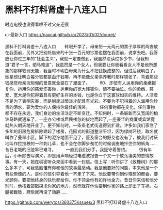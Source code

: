 # 黑料不打料肾虚十八连入口
时连电视也没得看啰不过父亲还很

👉最新入口 https://naocai.github.io/2023/01/02/douret/

黑料不打料肾虚十八连入口　　转眼开学了，母亲把一元两元的票子厚厚的两沓放在我面前，另外又把别处借来的十张一百元的钞票也摆在我面前，说拿去吧。我答应让你过三年的“社会主义”，我就一定要做到，我虽然没读过多少书，但我知道“君子一言，驷马难追”，我虽然是一个女人，但我要让你爸看看女人不是他所想象的那样软弱无能，我当时不明白母亲为什么不把钱换成整的，但过后我明白了，她是想让明白每分钱都是血汗钱哪，再不能像父亲供养我时那样铺张了。背着那些钱感觉母亲沉甸甸的爱意就全装在了里面了。
　　60、即使有人运用你的柔嫩报复你，运用你的慈爱伤害你，运用你的宽大残害你，请不要抽泣。你的柔嫩、慈爱、宽大是你犯得着具有更好生存的本钱，也是你立于这寰球如实的维持。人活着不是为了表明灾害，而是躬逢过暗淡才配具有光彩。不要为不犯得着的人滥用你珍贵的泪水，要为爱你的人保持你最佳的浅笑。
　　任何事物都在变化，任何事物都不存在永远，我们身边的生活注定不断变迁。不知何时，一条崭新而又宽阔的柏油马路就通车了，一座办公楼或居民楼忽的拔地而起了,一座豪华的商厦或宾馆竟就热火朝天地开业了。更不知何时，一条条老式街道得到扩建，许多如我们家住了多年的旧房危房拆除建起了楼房，花园式的街道整洁平坦，因为绿树环绕，取名就叫作了叠翠小区。脚下的泥泞地面不见了，蔓及窗台的野艾也没有了，被我们讨厌地叫作拉拉秧的一种刺儿草，也不会在你脚步匆忙的时候调皮地拌住你的裤角……昔日老城的旧迹早已难寻。
　　一直到我们分手，我扼守着誓约。
　　很有年后，小禾除去写演义，即是用声响经过电磁波报告一个又一个放荡凄美的恋情故事。有一天，她在稠密听众来函中看到一封信。信上写：听你讲了《致橡树》的那么多本子，可我感触惟有你和他的故事最感动。我是他要好的同窗，本来他是一个有些惭愧的人，是你的信引导着他一齐走了下来。他说要带你到你理想的都会，要光顾你，要把他终身的快乐都给你，你不领会他有如许地全力。昔日你来信和他分别时，他按着邮戳探求你家的地方，然而就在他快要到你家的路上却出了车祸，右腿被截肢，厥后就再没了动静……

https://github.com/werytos/360375/issues/3
黑料不打料肾虚十八连入口
